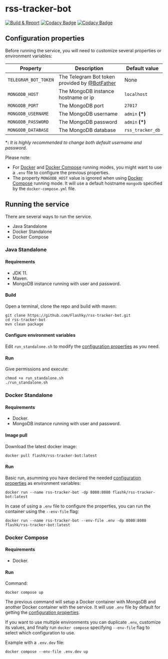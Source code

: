# rss-tracker-bot
[![Build & Report](https://github.com/Flashky/rss-tracker-bot/actions/workflows/build-report.yml/badge.svg)](https://github.com/Flashky/rss-tracker-bot/actions/workflows/build-report.yml)
[![Codacy Badge](https://app.codacy.com/project/badge/Grade/764da114801347c2a2de95c572ec108a)](https://www.codacy.com/gh/Flashky/rss-tracker-bot/dashboard?utm_source=github.com&amp;utm_medium=referral&amp;utm_content=Flashky/rss-tracker-bot&amp;utm_campaign=Badge_Grade)
[![Codacy Badge](https://app.codacy.com/project/badge/Coverage/764da114801347c2a2de95c572ec108a)](https://www.codacy.com/gh/Flashky/rss-tracker-bot/dashboard?utm_source=github.com&utm_medium=referral&utm_content=Flashky/rss-tracker-bot&utm_campaign=Badge_Coverage)

## Configuration properties

Before running the service, you will need to customize several properties or environment variables:

Property | Description | Default value
--|--|--
``TELEGRAM_BOT_TOKEN`` | The Telegram Bot token provided by [@BotFather](https://t.me/botfather) | None
``MONGODB_HOST`` | The MongoDB instance hostname or ip | ``localhost``
``MONGODB_PORT`` | The MongoDB port | ``27017``
``MONGODB_USERNAME`` | The MongoDB username | ``admin`` **(*)**
``MONGODB_PASSWORD`` | The MongoDB password | ``admin`` **(*)**
``MONGODB_DATABASE`` | The MongoDB database | ``rss_tracker_db``

***:** *It is highly recommended to change both default username and password.*

Please note:
- For [Docker](#docker-standalone) and [Docker Compose](#docker-compose) running modes, you might want to use a ``.env`` file to configure the previous properties.
- The property ``MONGODB_HOST`` value is ignored when using [Docker Compose](#docker-compose) running mode. It will use a default hostname ``mongodb`` specified by the ``docker-compose.yml`` file. 


## Running the service

There are several ways to run the service.

- Java Standalone
- Docker Standalone
- Docker Compose

### Java Standalone

#### Requirements

- JDK 11.
- Maven.
- MongoDB instance running with user and password.

#### Build

Open a terminal, clone the repo and build with maven:

```ssh
git clone https://github.com/Flashky/rss-tracker-bot.git
cd rss-tracker-bot
mvn clean package
```
#### Configure environment variables

Edit ``run_standalone.sh`` to modify the [configuration properties](#configuration-properties) as you need.

#### Run

Give permissions and execute:

```ssh
chmod +x run_standalone.sh
./run_standalone.sh
```

### Docker Standalone

#### Requirements

- Docker.
- MongoDB instance running with user and password.

#### Image pull

Download the latest docker image:

```shell
docker pull flashk/rss-tracker-bot:latest
```

#### Run

Basic run, asumming you have declared the needed [configuration properties](#configuration-properties) as environment variables:

```shell
docker run --name rss-tracker-bot -dp 8080:8080 flashk/rss-tracker-bot:latest
```

In case of using a ``.env`` file to configure the properties, you can run the container using the ``--env-file`` flag:

```shell
docker run --name rss-tracker-bot --env-file .env -dp 8080:8080 flashk/rss-tracker-bot:latest
```

### Docker Compose

#### Requirements

- Docker.

#### Run

Command:

```shell
docker compose up
```

The previous command will setup a Docker container with MongoDB and another Docker container with the service. 
It will use ``.env`` file by default for getting the [configuration properties](#configuration-properties).

If you want to use multiple environments you can duplicate ``.env``, customize its values, and finally run ``docker compose`` specifying ``--env-file`` flag  to select which configuration to use.

Example with a ``.env.dev`` file:

```shell
docker compose --env-file .env.dev up 
```
